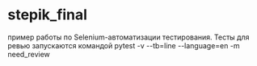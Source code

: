﻿# stepik_final
пример работы по Selenium-автоматизации тестирования.
Тесты для ревью запускаются командой pytest -v --tb=line --language=en -m need_review
